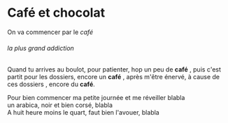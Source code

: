 # Café et chocolat

On va commencer par le *café*

###### la plus grand addiction

Quand tu arrives au boulot, pour patienter, hop un peu de **café** , puis c'est partit pour les 
dossiers, encore un **café** , après m'être énervé, à cause de ces dossiers , encore du **café**.

Pour bien commencer ma petite journée et me réveiller blabla  
un arabica, noir et bien corsé, blabla  
A huit heure moins le quart, faut bien l'avouer, blabla  

